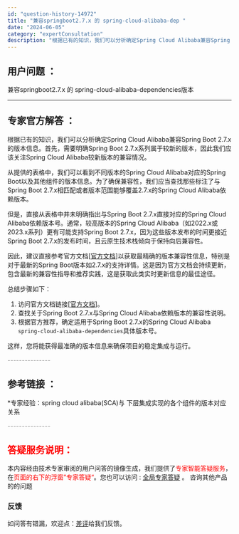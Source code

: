 ```yaml
---
id: "question-history-14972"
title: "兼容springboot2.7.x 的 spring-cloud-alibaba-dep "
date: "2024-06-05"
category: "expertConsultation"
description: "根据已有的知识，我们可以分析确定Spring Cloud Alibaba兼容Spring Boot 2.7.x的版本信息。首先，需要明确Spring Boot 2.7.x系列属于较新的版本，因此我们应该关注Spring Cloud Alibaba较新版本的兼容情况。从提供的表格中，我们可以看到不同版"
---
```


## 用户问题 ： 
 兼容springboot2.7.x 的 spring-cloud-alibaba-dependencies版本  

---------------
## 专家官方解答 ：

根据已有的知识，我们可以分析确定Spring Cloud Alibaba兼容Spring Boot 2.7.x的版本信息。首先，需要明确Spring Boot 2.7.x系列属于较新的版本，因此我们应该关注Spring Cloud Alibaba较新版本的兼容情况。

从提供的表格中，我们可以看到不同版本的Spring Cloud Alibaba对应的Spring Boot以及其他组件的版本信息。为了确保兼容性，我们应当查找那些标注了与Spring Boot 2.7.x相匹配或者版本范围能够覆盖2.7.x的Spring Cloud Alibaba依赖版本。

但是，直接从表格中并未明确指出与Spring Boot 2.7.x直接对应的Spring Cloud Alibaba依赖版本号。通常，较高版本的Spring Cloud Alibaba（如2022.x或2023.x系列）更有可能支持Spring Boot 2.7.x，因为这些版本发布的时间更接近Spring Boot 2.7.x的发布时间，且云原生技术栈倾向于保持向后兼容性。

因此，建议直接参考官方文档[[官方文档](https://sca.aliyun.com/docs/2023/overview/version-explain/ )]以获取最精确的版本兼容性信息，特别是对于最新的Spring Boot版本如2.7.x的支持详情。这是因为官方文档会持续更新，包含最新的兼容性指导和推荐实践，这是获取此类实时更新信息的最佳途径。

总结步骤如下：
1. 访问官方文档链接[[官方文档](https://sca.aliyun.com/docs/2023/overview/version-explain/ )]。
2. 查找关于Spring Boot 2.7.x与Spring Cloud Alibaba依赖版本的兼容性说明。
3. 根据官方推荐，确定适用于Spring Boot 2.7.x的Spring Cloud Alibaba `spring-cloud-alibaba-dependencies`具体版本号。

这样，您将能获得最准确的版本信息来确保项目的稳定集成与运行。


<font color="#949494">---------------</font> 


## 参考链接 ：

*专家经验：spring cloud alibaba(SCA)与 下层集成实现的各个组件的版本对应关系 


 <font color="#949494">---------------</font> 
 


## <font color="#FF0000">答疑服务说明：</font> 

本内容经由技术专家审阅的用户问答的镜像生成，我们提供了<font color="#FF0000">专家智能答疑服务</font>，在<font color="#FF0000">页面的右下的浮窗”专家答疑“</font>。您也可以访问 : [全局专家答疑](https://opensource.alibaba.com/chatBot) 。 咨询其他产品的的问题

### 反馈
如问答有错漏，欢迎点：[差评](https://ai.nacos.io/user/feedbackByEnhancerGradePOJOID?enhancerGradePOJOId=15077)给我们反馈。
